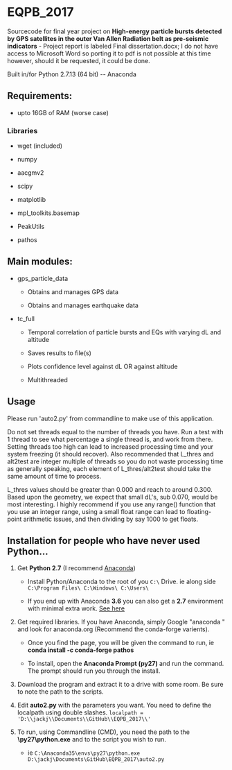 # EQPB_2017
Sourcecode for final year project on **High-energy particle bursts detected by GPS satellites in the outer Van Allen Radiation belt as pre-seismic indicators** - Project report is labeled Final dissertation.docx; I do not have access to Microsoft Word so porting it to pdf is not possible at this time however, should it be requested, it could be done.

Built in/for Python 2.7.13 (64 bit) -- Anaconda

## Requirements:

- upto 16GB of RAM (worse case)

### Libraries

- wget (included)

- numpy

- aacgmv2

- scipy

- matplotlib

- mpl_toolkits.basemap

- PeakUtils

- pathos

## Main modules:

- gps_particle_data

	- Obtains and manages GPS data 
	
	- Obtains and manages earthquake data
    
- tc_full

    - Temporal correlation of particle bursts and EQs with varying dL and altitude
    
    - Saves results to file(s)
    
    - Plots confidence level against dL OR against altitude
	
	- Multithreaded



## Usage

Please run 'auto2.py' from commandline to make use of this application.

Do not set threads equal to the number of threads you have. Run a test with 1 thread to see what percentage a single thread is, and work from there. Setting threads too high can lead to increased processing time and your system freezing (it should recover). Also recommended that L_thres and alt2test are integer multiple of threads so you do not waste processing time as generally speaking, each element of L_thres/alt2test should take the same amount of time to process.

L_thres values should be greater than 0.000 and reach to around 0.300. Based upon the geometry, we expect that small dL's, sub 0.070, would be most interesting. I highly recommend if you use any range() function that you use an integer range, using a small float range can lead to floating-point arithmetic issues, and then dividing by say 1000 to get floats.


## Installation for people who have never used Python...

1) Get **Python 2.7** (I recommend [Anaconda](www.anaconda.com/download/))

    - Install Python/Anaconda to the root of you `C:\` Drive. ie along side `C:\Program Files\ C:\Windows\ C:\Users\`

    - If you end up with Anaconda **3.6** you can also get a **2.7** environment with minimal extra work. [See here](conda.io/docs/user-guide/tasks/manage-python.html)

2) Get required libraries. If you have Anaconda, simply Google "anaconda <library name>" and look for anaconda.org (Recommend the conda-forge varients).

    - Once you find the page, you will be given the command to run, ie **conda install -c conda-forge pathos**
    
    - To install, open the **Anaconda Prompt (py27)** and run the command. The prompt should run you through the install.
    
3) Download the program and extract it to a drive with some room. Be sure to note the path to the scripts.

4) Edit **auto2.py** with the parameters you want. You need to define the localpath using double slashes. `localpath = 'D:\\jackj\\Documents\\GitHub\\EQPB_2017\\'`


4) To run, using Commandline (CMD), you need the path to the **\py27\python.exe** and to the script you wish to run.

    - ie `C:\Anaconda35\envs\py27\python.exe D:\jackj\Documents\GitHub\EQPB_2017\auto2.py`





